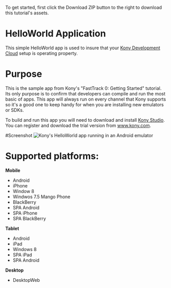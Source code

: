To get started, first click the Download ZIP button to the right to download this tutorial's assets.


HelloWorld Application
=======================
This simple HelloWorld app is used to insure that your [Kony Development Cloud](http://www.kony.com/products/development) setup is operating property.


# Purpose
This is the sample app from Kony's "FastTrack 0: Getting Started" tutorial. Its only purpose is to confirm that developers can compile and run the most basic of apps. This app will always run on every channel that Kony supports so it's a good one to keep handy for when you are installing new emulators or SDKs.

To build and run this app you will need to download and install [Kony Studio](http://www.kony.com/products/development). You can register and download the trial version from www.kony.com.


#Screenshot
![Kony's HelloWorld app running in an Android emulator](https://raw.github.com/kony-solutions/screenshots/master/HelloWorld/Mobile/Android/1.png "Kony's HelloWorld app running in an Android emulator")

# Supported platforms:
**Mobile**
 * Android
 * iPhone
 * Window 8
 * Windwos 7.5 Mango Phone
 * BlackBerry
 * SPA Android
 * SPA iPhone
 * SPA BlackBerry
 
**Tablet** 
 * Android
 * iPad
 * Windows 8
 * SPA iPad
 * SPA Android
 
**Desktop**
 * DesktopWeb
 
